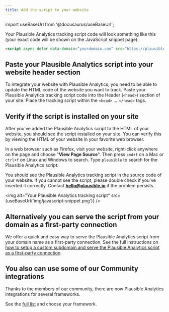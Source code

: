 ```yaml
---
title: Add the script to your website
---
```


import useBaseUrl from '@docusaurus/useBaseUrl';

Your Plausible Analytics tracking script code will look something like this (your exact code will be shown on the JavaScript snippet page):

```html
<script async defer data-domain=”yourdomain.com” src=”https://plausible.io/js/plausible.js”></script> 
```
## Paste your Plausible Analytics script into your website header section

To integrate your website with Plausible Analytics, you need to be able to update the HTML code of the website you want to track. Paste your Plausible Analytics tracking script code into the Header (`<head>`) section of your site. Place the tracking script within the `<head> … </head>` tags.

## Verify if the script is installed on your site

After you've added the Plausible Analytics script to the HTML of your website, you should see the script installed on your site. You can verify this by viewing the HTML of your website in your favorite web browser.

In a web browser such as Firefox, visit your website, right-click anywhere on the page and choose "**View Page Source**". Then press `cmd+f` on a Mac or `ctrl+f` on Linux and Windows to search. Type `plausible` to search for the Plausible Analytics script.

You should see the Plausible Analytics tracking script in the source code of your website. If you cannot see the script, please double check if you've inserted it correctly. Contact **hello@plausible.io** if the problem persists.

<img alt="Your Plausible Analytics tracking script" src={useBaseUrl('img/javascript-snippet.png')} />

## Alternatively you can serve the script from your domain as a first-party connection

We offer a quick and easy way to serve the Plausible Analytics script from your domain name as a first-party connection. See the full instructions on [how to setup a custom subdomain and serve the Plausible Analytics script as a first-party connection](custom-domain.md).

## You also can use some of our Community integrations

Thanks to the members of our community, there are now Plausible Analytics integrations for several frameworks.

See the [full list](https://docs.plausible.io/community-integrations) and choose your framework.

